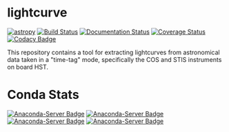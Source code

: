 lightcurve
==========

[![astropy](http://img.shields.io/badge/powered%20by-AstroPy-orange.svg?style=flat)](http://www.astropy.org/)
[![Build Status](https://travis-ci.org/justincely/lightcurve.png?branch=master)](https://travis-ci.org/justincely/lightcurve) [![Documentation Status](https://readthedocs.org/projects/hstlightcurve/badge/?version=latest)](http://hstlightcurve.readthedocs.io/en/latest/?badge=latest) [![Coverage Status](https://coveralls.io/repos/github/justincely/lightcurve/badge.svg?branch=master)](https://coveralls.io/github/justincely/lightcurve?branch=master) [![Codacy Badge](https://api.codacy.com/project/badge/Grade/ef0c0e0dc58f4105bf7a92629e51b456)](https://www.codacy.com/app/ely/lightcurve?utm_source=github.com&amp;utm_medium=referral&amp;utm_content=justincely/lightcurve&amp;utm_campaign=Badge_Grade)


This repository contains a tool for extracting lightcurves from astronomical data taken in a "time-tag" mode, specifically the COS and STIS instruments on board HST.


Conda Stats
===========
[![Anaconda-Server Badge](https://anaconda.org/justincely/lightcurve/badges/version.svg)](https://anaconda.org/justincely/lightcurve) [![Anaconda-Server Badge](https://anaconda.org/justincely/lightcurve/badges/license.svg)](https://anaconda.org/justincely/lightcurve) [![Anaconda-Server Badge](https://anaconda.org/justincely/lightcurve/badges/downloads.svg)](https://anaconda.org/justincely/lightcurve) [![Anaconda-Server Badge](https://anaconda.org/justincely/lightcurve/badges/installer/conda.svg)](https://conda.anaconda.org/justincely)
